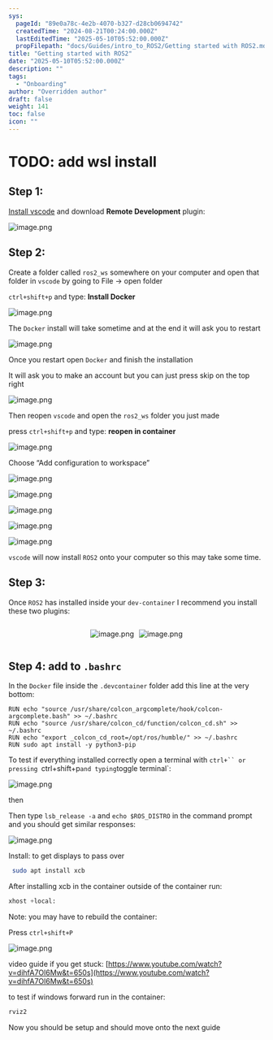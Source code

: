 ```yaml
---
sys:
  pageId: "89e0a78c-4e2b-4070-b327-d28cb0694742"
  createdTime: "2024-08-21T00:24:00.000Z"
  lastEditedTime: "2025-05-10T05:52:00.000Z"
  propFilepath: "docs/Guides/intro_to_ROS2/Getting started with ROS2.md"
title: "Getting started with ROS2"
date: "2025-05-10T05:52:00.000Z"
description: ""
tags:
  - "Onboarding"
author: "Overridden author"
draft: false
weight: 141
toc: false
icon: ""
---
```


# TODO: add wsl install

## Step 1:

[Install vscode](https://code.visualstudio.com/download) and download **Remote Development** plugin:

![image.png](https://prod-files-secure.s3.us-west-2.amazonaws.com/d518164a-d88e-44d1-a4ee-3adb3bd8bce0/efb52993-1881-4a40-b95e-6f020334f022/image.png?X-Amz-Algorithm=AWS4-HMAC-SHA256&X-Amz-Content-Sha256=UNSIGNED-PAYLOAD&X-Amz-Credential=ASIAZI2LB46675A6SXPG%2F20250528%2Fus-west-2%2Fs3%2Faws4_request&X-Amz-Date=20250528T181119Z&X-Amz-Expires=3600&X-Amz-Security-Token=IQoJb3JpZ2luX2VjELH%2F%2F%2F%2F%2F%2F%2F%2F%2F%2FwEaCXVzLXdlc3QtMiJHMEUCIEKulxU3kb5%2FjlpH3KhczEGNTTxVovLvNwkc1jf7m73XAiEAh908Qxkbesg67GZj2CnVYKqV%2BBg6J8i91JwUJJ1dJCoq%2FwMIehAAGgw2Mzc0MjMxODM4MDUiDFo8EfZUkzMXMXMyVSrcA2lkbMJi9TtcznXzVJ6spDhbEuQJURpmbCAn7jAnj70tyzRUi4WTvjfF2CMvwBhoxfn0D4R6Dh2oQuH02ecr6cGmkP4ROt8iFLIkTrPN30j0xt2uN1vg5jmO92NITnKJ6%2Bk2gG2Vm6qHMp9MrmwQ3eUsnzmtwvw48y0Tlcxr7m4GlBsB0sj9pRhsc4fpjwudFKEK54Cz7sLYnMmLlMk1mToA7vTVPFobYNRsvZNFXuRNaVYEybuykpY6KUe%2Fal5ssSkTEei25UL40bFlOm1eQ%2BFPQvwp%2BFE3EW0V3t2K9QJz72CgA5vrf1nXWFzt8x4HjQ8JLbSjYDKzYdqQM6bKBiwfxlsjmkurXlRFmh%2B22rcBIfvovOBQBQoNN8umjbg5%2FBIiyg9HUiU1bAcaiTjv5mgJnYDy38zH0OxsSt2oVSgdqGp464BxKBOS2vTj9US8EqUK%2BxzGF%2BhcWB7D1U9X6As4PXYUorpKnFL2%2FhkXEX4gVbqAd46rrHhHv1eME6KKIuuiF7Tp994wR6wI9K2aE1A6PtNGdovDyr%2FhC81NIvV8Gi%2BmmWhL5YpM5Z33wWo3GVcSGIK5rlwhycMfY7STL77MKInEn94VSMHyYz%2FEB6Pk1ZLvnpPPxRBPcoGcMO%2F43MEGOqUBC1aIv14LaTQtUV66KqXpvVvJCiJ6IPK9dwDc1lZmjcGGqChOIIAZEZQUmPaADP7UiXXn0q%2ByEZ4bb2Bdk%2BpSwK6lXNzu5Y6qfxwBMXwKQY8Z4VA41NXeLqx5gUtBG0aAKThG%2FfOw4tJKWK9ld58TVMNr3wOZIMDiI5pWF4mFfrz9g1UeTibW5waygyck3bUGshaacC4pzgLOCev9EB3cuZSDaAfS&X-Amz-Signature=6a47684440154e763ac3a90bc2ed4dcef8b396012fc5540f55c3f8f9d7443731&X-Amz-SignedHeaders=host&x-id=GetObject)

## Step 2:

Create a folder called `ros2_ws` somewhere on your computer and open that folder in `vscode` by going to File → open folder 

`ctrl+shift+p` and type: **Install Docker**

![image.png](https://prod-files-secure.s3.us-west-2.amazonaws.com/d518164a-d88e-44d1-a4ee-3adb3bd8bce0/2269dc0e-1cd5-47ff-bceb-c04ad9b2eab0/image.png?X-Amz-Algorithm=AWS4-HMAC-SHA256&X-Amz-Content-Sha256=UNSIGNED-PAYLOAD&X-Amz-Credential=ASIAZI2LB46675A6SXPG%2F20250528%2Fus-west-2%2Fs3%2Faws4_request&X-Amz-Date=20250528T181119Z&X-Amz-Expires=3600&X-Amz-Security-Token=IQoJb3JpZ2luX2VjELH%2F%2F%2F%2F%2F%2F%2F%2F%2F%2FwEaCXVzLXdlc3QtMiJHMEUCIEKulxU3kb5%2FjlpH3KhczEGNTTxVovLvNwkc1jf7m73XAiEAh908Qxkbesg67GZj2CnVYKqV%2BBg6J8i91JwUJJ1dJCoq%2FwMIehAAGgw2Mzc0MjMxODM4MDUiDFo8EfZUkzMXMXMyVSrcA2lkbMJi9TtcznXzVJ6spDhbEuQJURpmbCAn7jAnj70tyzRUi4WTvjfF2CMvwBhoxfn0D4R6Dh2oQuH02ecr6cGmkP4ROt8iFLIkTrPN30j0xt2uN1vg5jmO92NITnKJ6%2Bk2gG2Vm6qHMp9MrmwQ3eUsnzmtwvw48y0Tlcxr7m4GlBsB0sj9pRhsc4fpjwudFKEK54Cz7sLYnMmLlMk1mToA7vTVPFobYNRsvZNFXuRNaVYEybuykpY6KUe%2Fal5ssSkTEei25UL40bFlOm1eQ%2BFPQvwp%2BFE3EW0V3t2K9QJz72CgA5vrf1nXWFzt8x4HjQ8JLbSjYDKzYdqQM6bKBiwfxlsjmkurXlRFmh%2B22rcBIfvovOBQBQoNN8umjbg5%2FBIiyg9HUiU1bAcaiTjv5mgJnYDy38zH0OxsSt2oVSgdqGp464BxKBOS2vTj9US8EqUK%2BxzGF%2BhcWB7D1U9X6As4PXYUorpKnFL2%2FhkXEX4gVbqAd46rrHhHv1eME6KKIuuiF7Tp994wR6wI9K2aE1A6PtNGdovDyr%2FhC81NIvV8Gi%2BmmWhL5YpM5Z33wWo3GVcSGIK5rlwhycMfY7STL77MKInEn94VSMHyYz%2FEB6Pk1ZLvnpPPxRBPcoGcMO%2F43MEGOqUBC1aIv14LaTQtUV66KqXpvVvJCiJ6IPK9dwDc1lZmjcGGqChOIIAZEZQUmPaADP7UiXXn0q%2ByEZ4bb2Bdk%2BpSwK6lXNzu5Y6qfxwBMXwKQY8Z4VA41NXeLqx5gUtBG0aAKThG%2FfOw4tJKWK9ld58TVMNr3wOZIMDiI5pWF4mFfrz9g1UeTibW5waygyck3bUGshaacC4pzgLOCev9EB3cuZSDaAfS&X-Amz-Signature=c1fe5e17b9d28c318cb4d5eb7e152e6e4a5a0d8a658ce17ca55e9279b4ff65eb&X-Amz-SignedHeaders=host&x-id=GetObject)

The `Docker` install will take sometime and at the end it will ask you to restart

![image.png](https://prod-files-secure.s3.us-west-2.amazonaws.com/d518164a-d88e-44d1-a4ee-3adb3bd8bce0/ed233f78-be33-4b1f-b89c-9c346c0e961e/image.png?X-Amz-Algorithm=AWS4-HMAC-SHA256&X-Amz-Content-Sha256=UNSIGNED-PAYLOAD&X-Amz-Credential=ASIAZI2LB46675A6SXPG%2F20250528%2Fus-west-2%2Fs3%2Faws4_request&X-Amz-Date=20250528T181119Z&X-Amz-Expires=3600&X-Amz-Security-Token=IQoJb3JpZ2luX2VjELH%2F%2F%2F%2F%2F%2F%2F%2F%2F%2FwEaCXVzLXdlc3QtMiJHMEUCIEKulxU3kb5%2FjlpH3KhczEGNTTxVovLvNwkc1jf7m73XAiEAh908Qxkbesg67GZj2CnVYKqV%2BBg6J8i91JwUJJ1dJCoq%2FwMIehAAGgw2Mzc0MjMxODM4MDUiDFo8EfZUkzMXMXMyVSrcA2lkbMJi9TtcznXzVJ6spDhbEuQJURpmbCAn7jAnj70tyzRUi4WTvjfF2CMvwBhoxfn0D4R6Dh2oQuH02ecr6cGmkP4ROt8iFLIkTrPN30j0xt2uN1vg5jmO92NITnKJ6%2Bk2gG2Vm6qHMp9MrmwQ3eUsnzmtwvw48y0Tlcxr7m4GlBsB0sj9pRhsc4fpjwudFKEK54Cz7sLYnMmLlMk1mToA7vTVPFobYNRsvZNFXuRNaVYEybuykpY6KUe%2Fal5ssSkTEei25UL40bFlOm1eQ%2BFPQvwp%2BFE3EW0V3t2K9QJz72CgA5vrf1nXWFzt8x4HjQ8JLbSjYDKzYdqQM6bKBiwfxlsjmkurXlRFmh%2B22rcBIfvovOBQBQoNN8umjbg5%2FBIiyg9HUiU1bAcaiTjv5mgJnYDy38zH0OxsSt2oVSgdqGp464BxKBOS2vTj9US8EqUK%2BxzGF%2BhcWB7D1U9X6As4PXYUorpKnFL2%2FhkXEX4gVbqAd46rrHhHv1eME6KKIuuiF7Tp994wR6wI9K2aE1A6PtNGdovDyr%2FhC81NIvV8Gi%2BmmWhL5YpM5Z33wWo3GVcSGIK5rlwhycMfY7STL77MKInEn94VSMHyYz%2FEB6Pk1ZLvnpPPxRBPcoGcMO%2F43MEGOqUBC1aIv14LaTQtUV66KqXpvVvJCiJ6IPK9dwDc1lZmjcGGqChOIIAZEZQUmPaADP7UiXXn0q%2ByEZ4bb2Bdk%2BpSwK6lXNzu5Y6qfxwBMXwKQY8Z4VA41NXeLqx5gUtBG0aAKThG%2FfOw4tJKWK9ld58TVMNr3wOZIMDiI5pWF4mFfrz9g1UeTibW5waygyck3bUGshaacC4pzgLOCev9EB3cuZSDaAfS&X-Amz-Signature=f62c5378c4f361c40ae7fbc7cf5cfe2e97f2c4aab38dbe9bc1f6914caa2ef102&X-Amz-SignedHeaders=host&x-id=GetObject)

Once you restart open `Docker` and finish the installation

It will ask you to make an account but you can just press skip on the top right

![image.png](https://prod-files-secure.s3.us-west-2.amazonaws.com/d518164a-d88e-44d1-a4ee-3adb3bd8bce0/21010ad9-1659-4fd9-9f59-9932a09b2a3d/image.png?X-Amz-Algorithm=AWS4-HMAC-SHA256&X-Amz-Content-Sha256=UNSIGNED-PAYLOAD&X-Amz-Credential=ASIAZI2LB46675A6SXPG%2F20250528%2Fus-west-2%2Fs3%2Faws4_request&X-Amz-Date=20250528T181119Z&X-Amz-Expires=3600&X-Amz-Security-Token=IQoJb3JpZ2luX2VjELH%2F%2F%2F%2F%2F%2F%2F%2F%2F%2FwEaCXVzLXdlc3QtMiJHMEUCIEKulxU3kb5%2FjlpH3KhczEGNTTxVovLvNwkc1jf7m73XAiEAh908Qxkbesg67GZj2CnVYKqV%2BBg6J8i91JwUJJ1dJCoq%2FwMIehAAGgw2Mzc0MjMxODM4MDUiDFo8EfZUkzMXMXMyVSrcA2lkbMJi9TtcznXzVJ6spDhbEuQJURpmbCAn7jAnj70tyzRUi4WTvjfF2CMvwBhoxfn0D4R6Dh2oQuH02ecr6cGmkP4ROt8iFLIkTrPN30j0xt2uN1vg5jmO92NITnKJ6%2Bk2gG2Vm6qHMp9MrmwQ3eUsnzmtwvw48y0Tlcxr7m4GlBsB0sj9pRhsc4fpjwudFKEK54Cz7sLYnMmLlMk1mToA7vTVPFobYNRsvZNFXuRNaVYEybuykpY6KUe%2Fal5ssSkTEei25UL40bFlOm1eQ%2BFPQvwp%2BFE3EW0V3t2K9QJz72CgA5vrf1nXWFzt8x4HjQ8JLbSjYDKzYdqQM6bKBiwfxlsjmkurXlRFmh%2B22rcBIfvovOBQBQoNN8umjbg5%2FBIiyg9HUiU1bAcaiTjv5mgJnYDy38zH0OxsSt2oVSgdqGp464BxKBOS2vTj9US8EqUK%2BxzGF%2BhcWB7D1U9X6As4PXYUorpKnFL2%2FhkXEX4gVbqAd46rrHhHv1eME6KKIuuiF7Tp994wR6wI9K2aE1A6PtNGdovDyr%2FhC81NIvV8Gi%2BmmWhL5YpM5Z33wWo3GVcSGIK5rlwhycMfY7STL77MKInEn94VSMHyYz%2FEB6Pk1ZLvnpPPxRBPcoGcMO%2F43MEGOqUBC1aIv14LaTQtUV66KqXpvVvJCiJ6IPK9dwDc1lZmjcGGqChOIIAZEZQUmPaADP7UiXXn0q%2ByEZ4bb2Bdk%2BpSwK6lXNzu5Y6qfxwBMXwKQY8Z4VA41NXeLqx5gUtBG0aAKThG%2FfOw4tJKWK9ld58TVMNr3wOZIMDiI5pWF4mFfrz9g1UeTibW5waygyck3bUGshaacC4pzgLOCev9EB3cuZSDaAfS&X-Amz-Signature=b5bb26f97a44e1bfcdcd91d75429d35abe7cc7305af74bc05caca16caf867c8b&X-Amz-SignedHeaders=host&x-id=GetObject)

Then reopen `vscode` and open the `ros2_ws` folder you just made

press `ctrl+shift+p` and type: **reopen in container**

![image.png](https://prod-files-secure.s3.us-west-2.amazonaws.com/d518164a-d88e-44d1-a4ee-3adb3bd8bce0/4e93b8c2-41ad-488c-8095-c74205196118/image.png?X-Amz-Algorithm=AWS4-HMAC-SHA256&X-Amz-Content-Sha256=UNSIGNED-PAYLOAD&X-Amz-Credential=ASIAZI2LB46675A6SXPG%2F20250528%2Fus-west-2%2Fs3%2Faws4_request&X-Amz-Date=20250528T181119Z&X-Amz-Expires=3600&X-Amz-Security-Token=IQoJb3JpZ2luX2VjELH%2F%2F%2F%2F%2F%2F%2F%2F%2F%2FwEaCXVzLXdlc3QtMiJHMEUCIEKulxU3kb5%2FjlpH3KhczEGNTTxVovLvNwkc1jf7m73XAiEAh908Qxkbesg67GZj2CnVYKqV%2BBg6J8i91JwUJJ1dJCoq%2FwMIehAAGgw2Mzc0MjMxODM4MDUiDFo8EfZUkzMXMXMyVSrcA2lkbMJi9TtcznXzVJ6spDhbEuQJURpmbCAn7jAnj70tyzRUi4WTvjfF2CMvwBhoxfn0D4R6Dh2oQuH02ecr6cGmkP4ROt8iFLIkTrPN30j0xt2uN1vg5jmO92NITnKJ6%2Bk2gG2Vm6qHMp9MrmwQ3eUsnzmtwvw48y0Tlcxr7m4GlBsB0sj9pRhsc4fpjwudFKEK54Cz7sLYnMmLlMk1mToA7vTVPFobYNRsvZNFXuRNaVYEybuykpY6KUe%2Fal5ssSkTEei25UL40bFlOm1eQ%2BFPQvwp%2BFE3EW0V3t2K9QJz72CgA5vrf1nXWFzt8x4HjQ8JLbSjYDKzYdqQM6bKBiwfxlsjmkurXlRFmh%2B22rcBIfvovOBQBQoNN8umjbg5%2FBIiyg9HUiU1bAcaiTjv5mgJnYDy38zH0OxsSt2oVSgdqGp464BxKBOS2vTj9US8EqUK%2BxzGF%2BhcWB7D1U9X6As4PXYUorpKnFL2%2FhkXEX4gVbqAd46rrHhHv1eME6KKIuuiF7Tp994wR6wI9K2aE1A6PtNGdovDyr%2FhC81NIvV8Gi%2BmmWhL5YpM5Z33wWo3GVcSGIK5rlwhycMfY7STL77MKInEn94VSMHyYz%2FEB6Pk1ZLvnpPPxRBPcoGcMO%2F43MEGOqUBC1aIv14LaTQtUV66KqXpvVvJCiJ6IPK9dwDc1lZmjcGGqChOIIAZEZQUmPaADP7UiXXn0q%2ByEZ4bb2Bdk%2BpSwK6lXNzu5Y6qfxwBMXwKQY8Z4VA41NXeLqx5gUtBG0aAKThG%2FfOw4tJKWK9ld58TVMNr3wOZIMDiI5pWF4mFfrz9g1UeTibW5waygyck3bUGshaacC4pzgLOCev9EB3cuZSDaAfS&X-Amz-Signature=46d8f331679cfbf3573a5f130df66a1e76adffe74dc91b1425a1a9a5a9042a85&X-Amz-SignedHeaders=host&x-id=GetObject)

Choose “Add configuration to workspace”

![image.png](https://prod-files-secure.s3.us-west-2.amazonaws.com/d518164a-d88e-44d1-a4ee-3adb3bd8bce0/9560b282-5060-4989-ba37-97e7b2c22476/image.png?X-Amz-Algorithm=AWS4-HMAC-SHA256&X-Amz-Content-Sha256=UNSIGNED-PAYLOAD&X-Amz-Credential=ASIAZI2LB46675A6SXPG%2F20250528%2Fus-west-2%2Fs3%2Faws4_request&X-Amz-Date=20250528T181119Z&X-Amz-Expires=3600&X-Amz-Security-Token=IQoJb3JpZ2luX2VjELH%2F%2F%2F%2F%2F%2F%2F%2F%2F%2FwEaCXVzLXdlc3QtMiJHMEUCIEKulxU3kb5%2FjlpH3KhczEGNTTxVovLvNwkc1jf7m73XAiEAh908Qxkbesg67GZj2CnVYKqV%2BBg6J8i91JwUJJ1dJCoq%2FwMIehAAGgw2Mzc0MjMxODM4MDUiDFo8EfZUkzMXMXMyVSrcA2lkbMJi9TtcznXzVJ6spDhbEuQJURpmbCAn7jAnj70tyzRUi4WTvjfF2CMvwBhoxfn0D4R6Dh2oQuH02ecr6cGmkP4ROt8iFLIkTrPN30j0xt2uN1vg5jmO92NITnKJ6%2Bk2gG2Vm6qHMp9MrmwQ3eUsnzmtwvw48y0Tlcxr7m4GlBsB0sj9pRhsc4fpjwudFKEK54Cz7sLYnMmLlMk1mToA7vTVPFobYNRsvZNFXuRNaVYEybuykpY6KUe%2Fal5ssSkTEei25UL40bFlOm1eQ%2BFPQvwp%2BFE3EW0V3t2K9QJz72CgA5vrf1nXWFzt8x4HjQ8JLbSjYDKzYdqQM6bKBiwfxlsjmkurXlRFmh%2B22rcBIfvovOBQBQoNN8umjbg5%2FBIiyg9HUiU1bAcaiTjv5mgJnYDy38zH0OxsSt2oVSgdqGp464BxKBOS2vTj9US8EqUK%2BxzGF%2BhcWB7D1U9X6As4PXYUorpKnFL2%2FhkXEX4gVbqAd46rrHhHv1eME6KKIuuiF7Tp994wR6wI9K2aE1A6PtNGdovDyr%2FhC81NIvV8Gi%2BmmWhL5YpM5Z33wWo3GVcSGIK5rlwhycMfY7STL77MKInEn94VSMHyYz%2FEB6Pk1ZLvnpPPxRBPcoGcMO%2F43MEGOqUBC1aIv14LaTQtUV66KqXpvVvJCiJ6IPK9dwDc1lZmjcGGqChOIIAZEZQUmPaADP7UiXXn0q%2ByEZ4bb2Bdk%2BpSwK6lXNzu5Y6qfxwBMXwKQY8Z4VA41NXeLqx5gUtBG0aAKThG%2FfOw4tJKWK9ld58TVMNr3wOZIMDiI5pWF4mFfrz9g1UeTibW5waygyck3bUGshaacC4pzgLOCev9EB3cuZSDaAfS&X-Amz-Signature=dfa5706ac7f119b8befc3a076d69c91b351cf7546e95c9123613cb07beaa1442&X-Amz-SignedHeaders=host&x-id=GetObject)

![image.png](https://prod-files-secure.s3.us-west-2.amazonaws.com/d518164a-d88e-44d1-a4ee-3adb3bd8bce0/2ee63f81-886b-48e8-a553-dc6e5eac99e4/image.png?X-Amz-Algorithm=AWS4-HMAC-SHA256&X-Amz-Content-Sha256=UNSIGNED-PAYLOAD&X-Amz-Credential=ASIAZI2LB46675A6SXPG%2F20250528%2Fus-west-2%2Fs3%2Faws4_request&X-Amz-Date=20250528T181119Z&X-Amz-Expires=3600&X-Amz-Security-Token=IQoJb3JpZ2luX2VjELH%2F%2F%2F%2F%2F%2F%2F%2F%2F%2FwEaCXVzLXdlc3QtMiJHMEUCIEKulxU3kb5%2FjlpH3KhczEGNTTxVovLvNwkc1jf7m73XAiEAh908Qxkbesg67GZj2CnVYKqV%2BBg6J8i91JwUJJ1dJCoq%2FwMIehAAGgw2Mzc0MjMxODM4MDUiDFo8EfZUkzMXMXMyVSrcA2lkbMJi9TtcznXzVJ6spDhbEuQJURpmbCAn7jAnj70tyzRUi4WTvjfF2CMvwBhoxfn0D4R6Dh2oQuH02ecr6cGmkP4ROt8iFLIkTrPN30j0xt2uN1vg5jmO92NITnKJ6%2Bk2gG2Vm6qHMp9MrmwQ3eUsnzmtwvw48y0Tlcxr7m4GlBsB0sj9pRhsc4fpjwudFKEK54Cz7sLYnMmLlMk1mToA7vTVPFobYNRsvZNFXuRNaVYEybuykpY6KUe%2Fal5ssSkTEei25UL40bFlOm1eQ%2BFPQvwp%2BFE3EW0V3t2K9QJz72CgA5vrf1nXWFzt8x4HjQ8JLbSjYDKzYdqQM6bKBiwfxlsjmkurXlRFmh%2B22rcBIfvovOBQBQoNN8umjbg5%2FBIiyg9HUiU1bAcaiTjv5mgJnYDy38zH0OxsSt2oVSgdqGp464BxKBOS2vTj9US8EqUK%2BxzGF%2BhcWB7D1U9X6As4PXYUorpKnFL2%2FhkXEX4gVbqAd46rrHhHv1eME6KKIuuiF7Tp994wR6wI9K2aE1A6PtNGdovDyr%2FhC81NIvV8Gi%2BmmWhL5YpM5Z33wWo3GVcSGIK5rlwhycMfY7STL77MKInEn94VSMHyYz%2FEB6Pk1ZLvnpPPxRBPcoGcMO%2F43MEGOqUBC1aIv14LaTQtUV66KqXpvVvJCiJ6IPK9dwDc1lZmjcGGqChOIIAZEZQUmPaADP7UiXXn0q%2ByEZ4bb2Bdk%2BpSwK6lXNzu5Y6qfxwBMXwKQY8Z4VA41NXeLqx5gUtBG0aAKThG%2FfOw4tJKWK9ld58TVMNr3wOZIMDiI5pWF4mFfrz9g1UeTibW5waygyck3bUGshaacC4pzgLOCev9EB3cuZSDaAfS&X-Amz-Signature=7c7dbc8ff27bef8e83a1b07b1e2e183adccd53c5b957d50914d20b4d6729919e&X-Amz-SignedHeaders=host&x-id=GetObject)

![image.png](https://prod-files-secure.s3.us-west-2.amazonaws.com/d518164a-d88e-44d1-a4ee-3adb3bd8bce0/ae1580b2-b048-407e-aed9-b584224a7a04/image.png?X-Amz-Algorithm=AWS4-HMAC-SHA256&X-Amz-Content-Sha256=UNSIGNED-PAYLOAD&X-Amz-Credential=ASIAZI2LB46675A6SXPG%2F20250528%2Fus-west-2%2Fs3%2Faws4_request&X-Amz-Date=20250528T181119Z&X-Amz-Expires=3600&X-Amz-Security-Token=IQoJb3JpZ2luX2VjELH%2F%2F%2F%2F%2F%2F%2F%2F%2F%2FwEaCXVzLXdlc3QtMiJHMEUCIEKulxU3kb5%2FjlpH3KhczEGNTTxVovLvNwkc1jf7m73XAiEAh908Qxkbesg67GZj2CnVYKqV%2BBg6J8i91JwUJJ1dJCoq%2FwMIehAAGgw2Mzc0MjMxODM4MDUiDFo8EfZUkzMXMXMyVSrcA2lkbMJi9TtcznXzVJ6spDhbEuQJURpmbCAn7jAnj70tyzRUi4WTvjfF2CMvwBhoxfn0D4R6Dh2oQuH02ecr6cGmkP4ROt8iFLIkTrPN30j0xt2uN1vg5jmO92NITnKJ6%2Bk2gG2Vm6qHMp9MrmwQ3eUsnzmtwvw48y0Tlcxr7m4GlBsB0sj9pRhsc4fpjwudFKEK54Cz7sLYnMmLlMk1mToA7vTVPFobYNRsvZNFXuRNaVYEybuykpY6KUe%2Fal5ssSkTEei25UL40bFlOm1eQ%2BFPQvwp%2BFE3EW0V3t2K9QJz72CgA5vrf1nXWFzt8x4HjQ8JLbSjYDKzYdqQM6bKBiwfxlsjmkurXlRFmh%2B22rcBIfvovOBQBQoNN8umjbg5%2FBIiyg9HUiU1bAcaiTjv5mgJnYDy38zH0OxsSt2oVSgdqGp464BxKBOS2vTj9US8EqUK%2BxzGF%2BhcWB7D1U9X6As4PXYUorpKnFL2%2FhkXEX4gVbqAd46rrHhHv1eME6KKIuuiF7Tp994wR6wI9K2aE1A6PtNGdovDyr%2FhC81NIvV8Gi%2BmmWhL5YpM5Z33wWo3GVcSGIK5rlwhycMfY7STL77MKInEn94VSMHyYz%2FEB6Pk1ZLvnpPPxRBPcoGcMO%2F43MEGOqUBC1aIv14LaTQtUV66KqXpvVvJCiJ6IPK9dwDc1lZmjcGGqChOIIAZEZQUmPaADP7UiXXn0q%2ByEZ4bb2Bdk%2BpSwK6lXNzu5Y6qfxwBMXwKQY8Z4VA41NXeLqx5gUtBG0aAKThG%2FfOw4tJKWK9ld58TVMNr3wOZIMDiI5pWF4mFfrz9g1UeTibW5waygyck3bUGshaacC4pzgLOCev9EB3cuZSDaAfS&X-Amz-Signature=df0b72b00b9a5949c2d385da053da6ac8743e216143c811ba94dc4eefcfb58a7&X-Amz-SignedHeaders=host&x-id=GetObject)

![image.png](https://prod-files-secure.s3.us-west-2.amazonaws.com/d518164a-d88e-44d1-a4ee-3adb3bd8bce0/53255b28-f75e-430f-b9e3-c0ac8577e42b/image.png?X-Amz-Algorithm=AWS4-HMAC-SHA256&X-Amz-Content-Sha256=UNSIGNED-PAYLOAD&X-Amz-Credential=ASIAZI2LB46675A6SXPG%2F20250528%2Fus-west-2%2Fs3%2Faws4_request&X-Amz-Date=20250528T181119Z&X-Amz-Expires=3600&X-Amz-Security-Token=IQoJb3JpZ2luX2VjELH%2F%2F%2F%2F%2F%2F%2F%2F%2F%2FwEaCXVzLXdlc3QtMiJHMEUCIEKulxU3kb5%2FjlpH3KhczEGNTTxVovLvNwkc1jf7m73XAiEAh908Qxkbesg67GZj2CnVYKqV%2BBg6J8i91JwUJJ1dJCoq%2FwMIehAAGgw2Mzc0MjMxODM4MDUiDFo8EfZUkzMXMXMyVSrcA2lkbMJi9TtcznXzVJ6spDhbEuQJURpmbCAn7jAnj70tyzRUi4WTvjfF2CMvwBhoxfn0D4R6Dh2oQuH02ecr6cGmkP4ROt8iFLIkTrPN30j0xt2uN1vg5jmO92NITnKJ6%2Bk2gG2Vm6qHMp9MrmwQ3eUsnzmtwvw48y0Tlcxr7m4GlBsB0sj9pRhsc4fpjwudFKEK54Cz7sLYnMmLlMk1mToA7vTVPFobYNRsvZNFXuRNaVYEybuykpY6KUe%2Fal5ssSkTEei25UL40bFlOm1eQ%2BFPQvwp%2BFE3EW0V3t2K9QJz72CgA5vrf1nXWFzt8x4HjQ8JLbSjYDKzYdqQM6bKBiwfxlsjmkurXlRFmh%2B22rcBIfvovOBQBQoNN8umjbg5%2FBIiyg9HUiU1bAcaiTjv5mgJnYDy38zH0OxsSt2oVSgdqGp464BxKBOS2vTj9US8EqUK%2BxzGF%2BhcWB7D1U9X6As4PXYUorpKnFL2%2FhkXEX4gVbqAd46rrHhHv1eME6KKIuuiF7Tp994wR6wI9K2aE1A6PtNGdovDyr%2FhC81NIvV8Gi%2BmmWhL5YpM5Z33wWo3GVcSGIK5rlwhycMfY7STL77MKInEn94VSMHyYz%2FEB6Pk1ZLvnpPPxRBPcoGcMO%2F43MEGOqUBC1aIv14LaTQtUV66KqXpvVvJCiJ6IPK9dwDc1lZmjcGGqChOIIAZEZQUmPaADP7UiXXn0q%2ByEZ4bb2Bdk%2BpSwK6lXNzu5Y6qfxwBMXwKQY8Z4VA41NXeLqx5gUtBG0aAKThG%2FfOw4tJKWK9ld58TVMNr3wOZIMDiI5pWF4mFfrz9g1UeTibW5waygyck3bUGshaacC4pzgLOCev9EB3cuZSDaAfS&X-Amz-Signature=8ff7acdfecdbe38ccadcdfb8db76f60a7b7b866aaa22231ea8a1a6e40c57b8bb&X-Amz-SignedHeaders=host&x-id=GetObject)

![image.png](https://prod-files-secure.s3.us-west-2.amazonaws.com/d518164a-d88e-44d1-a4ee-3adb3bd8bce0/7c562767-5af9-4ffb-97d1-327bcdf4ee00/image.png?X-Amz-Algorithm=AWS4-HMAC-SHA256&X-Amz-Content-Sha256=UNSIGNED-PAYLOAD&X-Amz-Credential=ASIAZI2LB46675A6SXPG%2F20250528%2Fus-west-2%2Fs3%2Faws4_request&X-Amz-Date=20250528T181120Z&X-Amz-Expires=3600&X-Amz-Security-Token=IQoJb3JpZ2luX2VjELH%2F%2F%2F%2F%2F%2F%2F%2F%2F%2FwEaCXVzLXdlc3QtMiJHMEUCIEKulxU3kb5%2FjlpH3KhczEGNTTxVovLvNwkc1jf7m73XAiEAh908Qxkbesg67GZj2CnVYKqV%2BBg6J8i91JwUJJ1dJCoq%2FwMIehAAGgw2Mzc0MjMxODM4MDUiDFo8EfZUkzMXMXMyVSrcA2lkbMJi9TtcznXzVJ6spDhbEuQJURpmbCAn7jAnj70tyzRUi4WTvjfF2CMvwBhoxfn0D4R6Dh2oQuH02ecr6cGmkP4ROt8iFLIkTrPN30j0xt2uN1vg5jmO92NITnKJ6%2Bk2gG2Vm6qHMp9MrmwQ3eUsnzmtwvw48y0Tlcxr7m4GlBsB0sj9pRhsc4fpjwudFKEK54Cz7sLYnMmLlMk1mToA7vTVPFobYNRsvZNFXuRNaVYEybuykpY6KUe%2Fal5ssSkTEei25UL40bFlOm1eQ%2BFPQvwp%2BFE3EW0V3t2K9QJz72CgA5vrf1nXWFzt8x4HjQ8JLbSjYDKzYdqQM6bKBiwfxlsjmkurXlRFmh%2B22rcBIfvovOBQBQoNN8umjbg5%2FBIiyg9HUiU1bAcaiTjv5mgJnYDy38zH0OxsSt2oVSgdqGp464BxKBOS2vTj9US8EqUK%2BxzGF%2BhcWB7D1U9X6As4PXYUorpKnFL2%2FhkXEX4gVbqAd46rrHhHv1eME6KKIuuiF7Tp994wR6wI9K2aE1A6PtNGdovDyr%2FhC81NIvV8Gi%2BmmWhL5YpM5Z33wWo3GVcSGIK5rlwhycMfY7STL77MKInEn94VSMHyYz%2FEB6Pk1ZLvnpPPxRBPcoGcMO%2F43MEGOqUBC1aIv14LaTQtUV66KqXpvVvJCiJ6IPK9dwDc1lZmjcGGqChOIIAZEZQUmPaADP7UiXXn0q%2ByEZ4bb2Bdk%2BpSwK6lXNzu5Y6qfxwBMXwKQY8Z4VA41NXeLqx5gUtBG0aAKThG%2FfOw4tJKWK9ld58TVMNr3wOZIMDiI5pWF4mFfrz9g1UeTibW5waygyck3bUGshaacC4pzgLOCev9EB3cuZSDaAfS&X-Amz-Signature=c2695a9c41bad2179c46d20bdd55d7d6ed1ed1a71eadcb3c47b27d96354f06fc&X-Amz-SignedHeaders=host&x-id=GetObject)

`vscode` will now install `ROS2` onto your computer so this may take some time.

## Step 3:

Once `ROS2` has installed inside your `dev-container` I recommend you install these two plugins:

<div style="display: flex;flex-direction: row; column-gap:10px; max-width: 630px;justify-content: center;">
<div>

![image.png](https://prod-files-secure.s3.us-west-2.amazonaws.com/d518164a-d88e-44d1-a4ee-3adb3bd8bce0/3fc3d550-5a54-4ba1-ba6b-faa01cdb7369/image.png?X-Amz-Algorithm=AWS4-HMAC-SHA256&X-Amz-Content-Sha256=UNSIGNED-PAYLOAD&X-Amz-Credential=ASIAZI2LB466TI267CH5%2F20250528%2Fus-west-2%2Fs3%2Faws4_request&X-Amz-Date=20250528T181123Z&X-Amz-Expires=3600&X-Amz-Security-Token=IQoJb3JpZ2luX2VjELH%2F%2F%2F%2F%2F%2F%2F%2F%2F%2FwEaCXVzLXdlc3QtMiJHMEUCIQCIQK22sVeWYu%2F98hEmQKCx2PGkf4QpKQNzR3ZNH%2FPjjwIgJpdeSmO0teBx8L4HhmG0O253h5g%2B1z0m7UJV7whmXOgq%2FwMIehAAGgw2Mzc0MjMxODM4MDUiDCy6n0903FURwD5O2ircA%2FVTzN05OzMY2CDLPnaLHrtyDY4BF34RMyrYWBLljpjNOf2VZofodwR9sw9lGRQvH9g4Mlhspz1XahEzpJZGle2LSVd2Yt4e%2FTiw16UeZMC0yhpxZhKJPpPmWv5ySwrVy5WeWRhY795wz4NTW4P%2FvdZYgDkRO0AUz6%2BCM%2FeUb7MkMVY1As2acd0x3p%2B1c2LPrT%2Bv0wVkr7cpQDH%2F%2F4fo8GeQC0pcxg1Ji8Rkp%2BwnzQTGUYi7RYyMXzq%2BMcVQOPQDR5jxoJ336iqH%2Flx0hjOhOEoa9ZrlOaLdCWVOFLMa1rAqp9VQbesfJcBTFfy8ccJPr%2BIcWN7VPH5Nk8OOTKKFoWAL4EJylan9C8tNl7niUbyPWpAW33IbgSsvrXgskk6AbsV3j0fkETF3tK%2FMd7bUx%2FwmkWNZ4I7k69w9BHoqfmE98hyO1voB2XKzc2v7ji9xdiH12JvS9VIp6ake9LIEZDEvIzTgF45YQRAJN1HNlOMAmFlmH5Lz00Ehx3NKidSbakPbPJEaHqO5Ih6SYsrHOLipthT5QoiOi0vxayDOg%2FrBv%2FN3MJ3t1Ad%2FPfxU5VFj1koBfVrnLf53NFw6PEdZdHSqBDGlc1JcUyCiEbE4aViPcAUibOQDKcqj%2B2lYMKT43MEGOqUBBpMmg8MLhjs5UXsrmCYsu4rkMyFozqeVZYY%2FMLtq3%2FDI3Yu5sZWOnzD9zzMnlVFesCu%2B73bn%2BazgKYezz0bDFfxqoKDUtaonlYqwg%2FoSL2mD0PZ0716uhOmn13Q95GMCsM4asDGa4wJsjm4DacdqJ%2B2SqoviSsD2kKQmNkX4TyCN3IjEseXQ2vdvIVlLdvFu7FeVp2Nuu55wAAGaNap54qjjzktA&X-Amz-Signature=805f3568891e9b1b8a62018bd48113ccd6c3ce33381b7204518781e0d064fda3&X-Amz-SignedHeaders=host&x-id=GetObject)

</div>
<div>

![image.png](https://prod-files-secure.s3.us-west-2.amazonaws.com/d518164a-d88e-44d1-a4ee-3adb3bd8bce0/d994cc66-13c2-4093-a5a3-f84cf4601a82/image.png?X-Amz-Algorithm=AWS4-HMAC-SHA256&X-Amz-Content-Sha256=UNSIGNED-PAYLOAD&X-Amz-Credential=ASIAZI2LB4665OWRWJ45%2F20250528%2Fus-west-2%2Fs3%2Faws4_request&X-Amz-Date=20250528T181124Z&X-Amz-Expires=3600&X-Amz-Security-Token=IQoJb3JpZ2luX2VjELH%2F%2F%2F%2F%2F%2F%2F%2F%2F%2FwEaCXVzLXdlc3QtMiJGMEQCIDdIHCUCwnQ5d5Jrh193r9u8gbCn1wh4IfgK7kDGGVXsAiAShD8u5j21Y0Ehis1N8%2FWx8ByPetzgsAgkGySVCKaAzSr%2FAwh6EAAaDDYzNzQyMzE4MzgwNSIMNhYDMMYbBXM4mPtaKtwDocSMJbAIiDrRCUoxC0HS4jJ%2B3KEcMeXLAJ7GY7s4J8mJW3lzuaDBBsi7S3LtvABjjUDahAVPYu2TwWpkc4hyTLeKi39MCdkwp6YZfF0Kmuaf3Mey0yEjPgmXjFPmaaIeYDbpDEip9McggI3A%2FfAPFK2ZQjpXsXmOdEMnBQQ%2B0OO8ep7jBKT4V5mSHGYG2RiTDEsHblWV7Dqt%2BgsanW5UQPBc7scd61nfvTKVOCb0UC3%2BeJdzv7GLf92YgWP20atK27AmPNPEj1Bd5lxB3R%2BfwFI3OptyxAQoT3p5ftdWSWPYS4rZbub%2FX1Ghaki3rmm6Qwr2SyCkL6UcOmwg4On41PwCTkZZbsjT3KUy8PQT7gfsjIDtMK13J06TseN0EqeRgAO%2FtFV9a2y5geGJr2vk3KmnBJycQJ%2BonENzgF%2FUi3p7MICYEBUSx47Gezw0GC8PEWoBq310lTjRXaVNFqgkDfCB04nBkVzjIPLUP%2FoIUDY2%2Fx7UVdSeE7BGBNLjfZzkqPF2wLTweZOpAFAeRnm0kUTHoHXxp81fzeirA6ubN4HrjxnSQaRQJG7MERhkf7O8lQkOSHe1M84ssM5ji6mXV9X0YLdXGk%2F9tvdU5y46zDew%2FXUScbXImZRi5ycwm%2FjcwQY6pgE4LpMDi4aYS8r2DZKNyFMrwOyzFKB71K7G0hsRSmsfEdQAfly%2FyZLt2RfbdauHtDSWMQ3HiPxXibBDVvqa4MdLmQNfKo0BhdWY5ePkr97g7lbQZ9AABjgXkXLHhx%2F%2FGBryFqiqVjN0mLZ%2BWcDJpdfOwa5VG4AEIGhiMQJI8MDumj0udqfCjF0YstAyUMxaVSf1cx7KgOO7w6Xs4%2FeV2BoiXnHd3OF7&X-Amz-Signature=295acf25e9341b28a5aee7a267a3d6931ebb593a5d11bdec67cb03defdd9222d&X-Amz-SignedHeaders=host&x-id=GetObject)

</div>
</div>

## Step 4: add to `.bashrc`

In the `Docker` file inside the `.devcontainer` folder add this line at the very bottom: 

```docker
RUN echo "source /usr/share/colcon_argcomplete/hook/colcon-argcomplete.bash" >> ~/.bashrc
RUN echo "source /usr/share/colcon_cd/function/colcon_cd.sh" >> ~/.bashrc
RUN echo "export _colcon_cd_root=/opt/ros/humble/" >> ~/.bashrc
RUN sudo apt install -y python3-pip 
```

To test if everything installed correctly open a terminal with `ctrl+`` or pressing `ctrl+shift+p` and typing `toggle terminal`:

![image.png](https://prod-files-secure.s3.us-west-2.amazonaws.com/d518164a-d88e-44d1-a4ee-3adb3bd8bce0/6a4943d8-b04e-4c02-9a58-775f3384d1a5/image.png?X-Amz-Algorithm=AWS4-HMAC-SHA256&X-Amz-Content-Sha256=UNSIGNED-PAYLOAD&X-Amz-Credential=ASIAZI2LB46675A6SXPG%2F20250528%2Fus-west-2%2Fs3%2Faws4_request&X-Amz-Date=20250528T181119Z&X-Amz-Expires=3600&X-Amz-Security-Token=IQoJb3JpZ2luX2VjELH%2F%2F%2F%2F%2F%2F%2F%2F%2F%2FwEaCXVzLXdlc3QtMiJHMEUCIEKulxU3kb5%2FjlpH3KhczEGNTTxVovLvNwkc1jf7m73XAiEAh908Qxkbesg67GZj2CnVYKqV%2BBg6J8i91JwUJJ1dJCoq%2FwMIehAAGgw2Mzc0MjMxODM4MDUiDFo8EfZUkzMXMXMyVSrcA2lkbMJi9TtcznXzVJ6spDhbEuQJURpmbCAn7jAnj70tyzRUi4WTvjfF2CMvwBhoxfn0D4R6Dh2oQuH02ecr6cGmkP4ROt8iFLIkTrPN30j0xt2uN1vg5jmO92NITnKJ6%2Bk2gG2Vm6qHMp9MrmwQ3eUsnzmtwvw48y0Tlcxr7m4GlBsB0sj9pRhsc4fpjwudFKEK54Cz7sLYnMmLlMk1mToA7vTVPFobYNRsvZNFXuRNaVYEybuykpY6KUe%2Fal5ssSkTEei25UL40bFlOm1eQ%2BFPQvwp%2BFE3EW0V3t2K9QJz72CgA5vrf1nXWFzt8x4HjQ8JLbSjYDKzYdqQM6bKBiwfxlsjmkurXlRFmh%2B22rcBIfvovOBQBQoNN8umjbg5%2FBIiyg9HUiU1bAcaiTjv5mgJnYDy38zH0OxsSt2oVSgdqGp464BxKBOS2vTj9US8EqUK%2BxzGF%2BhcWB7D1U9X6As4PXYUorpKnFL2%2FhkXEX4gVbqAd46rrHhHv1eME6KKIuuiF7Tp994wR6wI9K2aE1A6PtNGdovDyr%2FhC81NIvV8Gi%2BmmWhL5YpM5Z33wWo3GVcSGIK5rlwhycMfY7STL77MKInEn94VSMHyYz%2FEB6Pk1ZLvnpPPxRBPcoGcMO%2F43MEGOqUBC1aIv14LaTQtUV66KqXpvVvJCiJ6IPK9dwDc1lZmjcGGqChOIIAZEZQUmPaADP7UiXXn0q%2ByEZ4bb2Bdk%2BpSwK6lXNzu5Y6qfxwBMXwKQY8Z4VA41NXeLqx5gUtBG0aAKThG%2FfOw4tJKWK9ld58TVMNr3wOZIMDiI5pWF4mFfrz9g1UeTibW5waygyck3bUGshaacC4pzgLOCev9EB3cuZSDaAfS&X-Amz-Signature=a1083d3d70ecccaa8e55c476836add6bff14f552c25c69d2bed69d9a5e2ff27e&X-Amz-SignedHeaders=host&x-id=GetObject)

then 

Then type `lsb_release -a` and `echo $ROS_DISTRO` in the command prompt and you should get similar responses:

![image.png](https://prod-files-secure.s3.us-west-2.amazonaws.com/d518164a-d88e-44d1-a4ee-3adb3bd8bce0/3e635dec-a805-4e85-8b9e-d000e5b71a4e/image.png?X-Amz-Algorithm=AWS4-HMAC-SHA256&X-Amz-Content-Sha256=UNSIGNED-PAYLOAD&X-Amz-Credential=ASIAZI2LB46675A6SXPG%2F20250528%2Fus-west-2%2Fs3%2Faws4_request&X-Amz-Date=20250528T181120Z&X-Amz-Expires=3600&X-Amz-Security-Token=IQoJb3JpZ2luX2VjELH%2F%2F%2F%2F%2F%2F%2F%2F%2F%2FwEaCXVzLXdlc3QtMiJHMEUCIEKulxU3kb5%2FjlpH3KhczEGNTTxVovLvNwkc1jf7m73XAiEAh908Qxkbesg67GZj2CnVYKqV%2BBg6J8i91JwUJJ1dJCoq%2FwMIehAAGgw2Mzc0MjMxODM4MDUiDFo8EfZUkzMXMXMyVSrcA2lkbMJi9TtcznXzVJ6spDhbEuQJURpmbCAn7jAnj70tyzRUi4WTvjfF2CMvwBhoxfn0D4R6Dh2oQuH02ecr6cGmkP4ROt8iFLIkTrPN30j0xt2uN1vg5jmO92NITnKJ6%2Bk2gG2Vm6qHMp9MrmwQ3eUsnzmtwvw48y0Tlcxr7m4GlBsB0sj9pRhsc4fpjwudFKEK54Cz7sLYnMmLlMk1mToA7vTVPFobYNRsvZNFXuRNaVYEybuykpY6KUe%2Fal5ssSkTEei25UL40bFlOm1eQ%2BFPQvwp%2BFE3EW0V3t2K9QJz72CgA5vrf1nXWFzt8x4HjQ8JLbSjYDKzYdqQM6bKBiwfxlsjmkurXlRFmh%2B22rcBIfvovOBQBQoNN8umjbg5%2FBIiyg9HUiU1bAcaiTjv5mgJnYDy38zH0OxsSt2oVSgdqGp464BxKBOS2vTj9US8EqUK%2BxzGF%2BhcWB7D1U9X6As4PXYUorpKnFL2%2FhkXEX4gVbqAd46rrHhHv1eME6KKIuuiF7Tp994wR6wI9K2aE1A6PtNGdovDyr%2FhC81NIvV8Gi%2BmmWhL5YpM5Z33wWo3GVcSGIK5rlwhycMfY7STL77MKInEn94VSMHyYz%2FEB6Pk1ZLvnpPPxRBPcoGcMO%2F43MEGOqUBC1aIv14LaTQtUV66KqXpvVvJCiJ6IPK9dwDc1lZmjcGGqChOIIAZEZQUmPaADP7UiXXn0q%2ByEZ4bb2Bdk%2BpSwK6lXNzu5Y6qfxwBMXwKQY8Z4VA41NXeLqx5gUtBG0aAKThG%2FfOw4tJKWK9ld58TVMNr3wOZIMDiI5pWF4mFfrz9g1UeTibW5waygyck3bUGshaacC4pzgLOCev9EB3cuZSDaAfS&X-Amz-Signature=955ce207c7be770bfc031a100d45211453004b250e0864ff0067159bb5cac578&X-Amz-SignedHeaders=host&x-id=GetObject)

Install:  to get displays to pass over

```bash
 sudo apt install xcb
```

After installing xcb in the container outside of the container run:

```python
xhost +local:
```

Note: you may have to rebuild the container:

Press `ctrl+shift+P`

![image.png](https://prod-files-secure.s3.us-west-2.amazonaws.com/d518164a-d88e-44d1-a4ee-3adb3bd8bce0/6c2be660-2618-4c38-9c26-53554f7a0b7b/image.png?X-Amz-Algorithm=AWS4-HMAC-SHA256&X-Amz-Content-Sha256=UNSIGNED-PAYLOAD&X-Amz-Credential=ASIAZI2LB46675A6SXPG%2F20250528%2Fus-west-2%2Fs3%2Faws4_request&X-Amz-Date=20250528T181120Z&X-Amz-Expires=3600&X-Amz-Security-Token=IQoJb3JpZ2luX2VjELH%2F%2F%2F%2F%2F%2F%2F%2F%2F%2FwEaCXVzLXdlc3QtMiJHMEUCIEKulxU3kb5%2FjlpH3KhczEGNTTxVovLvNwkc1jf7m73XAiEAh908Qxkbesg67GZj2CnVYKqV%2BBg6J8i91JwUJJ1dJCoq%2FwMIehAAGgw2Mzc0MjMxODM4MDUiDFo8EfZUkzMXMXMyVSrcA2lkbMJi9TtcznXzVJ6spDhbEuQJURpmbCAn7jAnj70tyzRUi4WTvjfF2CMvwBhoxfn0D4R6Dh2oQuH02ecr6cGmkP4ROt8iFLIkTrPN30j0xt2uN1vg5jmO92NITnKJ6%2Bk2gG2Vm6qHMp9MrmwQ3eUsnzmtwvw48y0Tlcxr7m4GlBsB0sj9pRhsc4fpjwudFKEK54Cz7sLYnMmLlMk1mToA7vTVPFobYNRsvZNFXuRNaVYEybuykpY6KUe%2Fal5ssSkTEei25UL40bFlOm1eQ%2BFPQvwp%2BFE3EW0V3t2K9QJz72CgA5vrf1nXWFzt8x4HjQ8JLbSjYDKzYdqQM6bKBiwfxlsjmkurXlRFmh%2B22rcBIfvovOBQBQoNN8umjbg5%2FBIiyg9HUiU1bAcaiTjv5mgJnYDy38zH0OxsSt2oVSgdqGp464BxKBOS2vTj9US8EqUK%2BxzGF%2BhcWB7D1U9X6As4PXYUorpKnFL2%2FhkXEX4gVbqAd46rrHhHv1eME6KKIuuiF7Tp994wR6wI9K2aE1A6PtNGdovDyr%2FhC81NIvV8Gi%2BmmWhL5YpM5Z33wWo3GVcSGIK5rlwhycMfY7STL77MKInEn94VSMHyYz%2FEB6Pk1ZLvnpPPxRBPcoGcMO%2F43MEGOqUBC1aIv14LaTQtUV66KqXpvVvJCiJ6IPK9dwDc1lZmjcGGqChOIIAZEZQUmPaADP7UiXXn0q%2ByEZ4bb2Bdk%2BpSwK6lXNzu5Y6qfxwBMXwKQY8Z4VA41NXeLqx5gUtBG0aAKThG%2FfOw4tJKWK9ld58TVMNr3wOZIMDiI5pWF4mFfrz9g1UeTibW5waygyck3bUGshaacC4pzgLOCev9EB3cuZSDaAfS&X-Amz-Signature=7cc96aee4714731d7457012dc8d330c094992f2228a80a78b36c1e6607fee816&X-Amz-SignedHeaders=host&x-id=GetObject)

video guide if you get stuck: [https://www.youtube.com/watch?v=dihfA7Ol6Mw&t=650s](https://www.youtube.com/watch?v=dihfA7Ol6Mw&t=650s)

to test if windows forward run in the container:

```bash
rviz2
```

Now you should be setup and should move onto the next guide 

